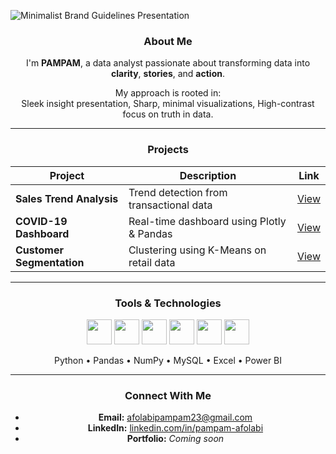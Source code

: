![Minimalist Brand Guidelines Presentation ](https://github.com/user-attachments/assets/811d4f8e-d806-40ca-99da-92fc192fb8f4)


<div align="center">

### About Me

I'm **PAMPAM**, a data analyst passionate about transforming data into **clarity**, **stories**, and **action**.

My approach is rooted in:  
 Sleek insight presentation,  Sharp, minimal visualizations,  High-contrast focus on truth in data.

---

### Projects

<table>
  <thead>
    <tr>
      <th>Project</th>
      <th>Description</th>
      <th>Link</th>
    </tr>
  </thead>
  <tbody>
    <tr>
      <td><strong>Sales Trend Analysis</strong></td>
      <td>Trend detection from transactional data</td>
      <td><a href="#">View</a></td>
    </tr>
    <tr>
      <td><strong>COVID-19 Dashboard</strong></td>
      <td>Real-time dashboard using Plotly & Pandas</td>
      <td><a href="#">View</a></td>
    </tr>
    <tr>
      <td><strong>Customer Segmentation</strong></td>
      <td>Clustering using K-Means on retail data</td>
      <td><a href="#">View</a></td>
    </tr>
  </tbody>
</table>

---

### Tools & Technologies

<p align="center">
  <img src="https://cdn.jsdelivr.net/gh/devicons/devicon/icons/python/python-original.svg" width="40px" />
  <img src="https://cdn.jsdelivr.net/gh/devicons/devicon/icons/pandas/pandas-original.svg" width="40px" />
  <img src="https://cdn.jsdelivr.net/gh/devicons/devicon/icons/numpy/numpy-original.svg" width="40px" />
  <img src="https://cdn.jsdelivr.net/gh/devicons/devicon/icons/mysql/mysql-original.svg" width="40px" />
  <img src="https://img.icons8.com/color/48/microsoft-excel-2019.png" width="40px" />
  <img src="https://img.icons8.com/color/48/power-bi.png" width="40px" />
</p>

<p align="center">
  Python • Pandas • NumPy • MySQL • Excel • Power BI
</p>

---

### Connect With Me

- **Email:** [afolabipampam23@gmail.com](mailto:afolabipampam23@gmail.com)  
- **LinkedIn:** [linkedin.com/in/pampam-afolabi](https://www.linkedin.com/in/pampam-afolabi-2b1150237)  
- **Portfolio:** _Coming soon_

</div>
